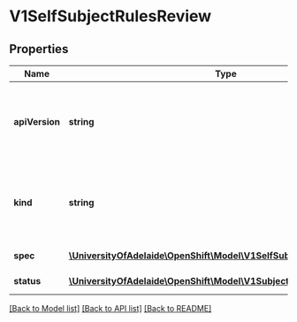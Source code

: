 # V1SelfSubjectRulesReview

## Properties
Name | Type | Description | Notes
------------ | ------------- | ------------- | -------------
**apiVersion** | **string** | APIVersion defines the versioned schema of this representation of an object. Servers should convert recognized schemas to the latest internal value, and may reject unrecognized values. More info: http://releases.k8s.io/HEAD/docs/devel/api-conventions.md#resources | [optional] 
**kind** | **string** | Kind is a string value representing the REST resource this object represents. Servers may infer this from the endpoint the client submits requests to. Cannot be updated. In CamelCase. More info: http://releases.k8s.io/HEAD/docs/devel/api-conventions.md#types-kinds | [optional] 
**spec** | [**\UniversityOfAdelaide\OpenShift\Model\V1SelfSubjectRulesReviewSpec**](V1SelfSubjectRulesReviewSpec.md) | Spec adds information about how to conduct the check | 
**status** | [**\UniversityOfAdelaide\OpenShift\Model\V1SubjectRulesReviewStatus**](V1SubjectRulesReviewStatus.md) | Status is completed by the server to tell which permissions you have | [optional] 

[[Back to Model list]](../README.md#documentation-for-models) [[Back to API list]](../README.md#documentation-for-api-endpoints) [[Back to README]](../README.md)


